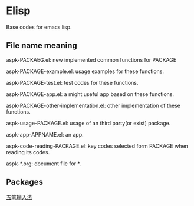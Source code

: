 # Elisp
Base codes for emacs lisp.

## File name meaning
aspk-PACKAEG.el: new implemented common functions for PACKAGE

aspk-PACKAGE-example.el: usage examples for these functions.

aspk-PACKAGE-test.el: test codes for these functions.

aspk-PACKAGE-app.el: a might useful app based on these functions.

aspk-PACKAGE-other-implementation.el: other implementation of these functions.

aspk-usage-PACKAGE.el: usage of an third party(or exist) package.

aspk-app-APPNAME.el: an app.

aspk-code-reading-PACKAGE.el: key codes selected form PACKAGE when reading its codes.

aspk-*.org: document file for *.

## Packages
[五笔输入法](./aspk-app-wubi.org)